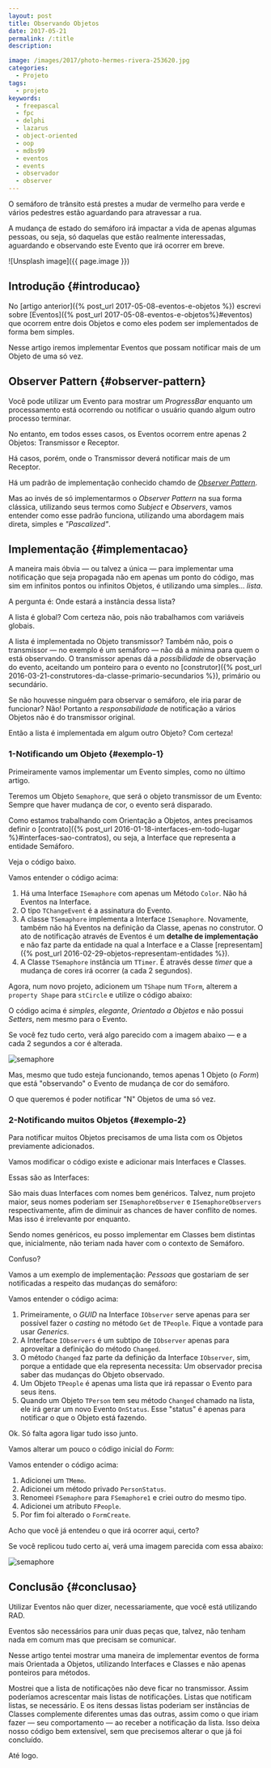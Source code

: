```yaml
---
layout: post
title: Observando Objetos
date: 2017-05-21
permalink: /:title
description:

image: /images/2017/photo-hermes-rivera-253620.jpg
categories: 
  - Projeto
tags:
  - projeto
keywords:
  - freepascal
  - fpc
  - delphi
  - lazarus
  - object-oriented
  - oop
  - mdbs99
  - eventos
  - events
  - observador
  - observer
---
```


O semáforo de trânsito está prestes a mudar de vermelho para verde e vários pedestres estão aguardando para atravessar a rua.

A mudança de estado do semáforo irá impactar a vida de apenas algumas pessoas, ou seja, só daquelas que estão realmente interessadas, aguardando e observando este Evento que irá ocorrer em breve.

<!--more-->

![Unsplash image]({{ page.image }}) 

## Introdução {#introducao}

No [artigo anterior]({% post_url 2017-05-08-eventos-e-objetos %}) escrevi sobre [Eventos]({% post_url 2017-05-08-eventos-e-objetos%}#eventos) que ocorrem entre dois Objetos e como eles podem ser implementados de forma bem simples.

Nesse artigo iremos implementar Eventos que possam notificar mais de um Objeto de uma só vez.

## Observer Pattern {#observer-pattern}

Você pode utilizar um Evento para mostrar um *ProgressBar* enquanto um processamento está ocorrendo ou notificar o usuário quando algum outro processo terminar.

No entanto, em todos esses casos, os Eventos ocorrem entre apenas 2 Objetos: Transmissor e Receptor.

Há casos, porém, onde o Transmissor deverá notificar mais de um Receptor.

Há um padrão de implementação conhecido chamdo de [*Observer Pattern*](https://en.wikipedia.org/wiki/Observer_pattern).

Mas ao invés de só implementarmos o *Observer Pattern* na sua forma clássica, utilizando seus termos como *Subject* e *Observers*, vamos entender como esse padrão funciona, utilizando uma abordagem mais direta, simples e *"Pascalized"*.

## Implementação {#implementacao}

A maneira mais óbvia — ou talvez a única — para implementar uma notificação que seja propagada não em apenas um ponto do código, mas sim em infinitos pontos ou infinitos Objetos, é utilizando uma simples... *lista*.

A pergunta é: Onde estará a instância dessa lista?

A lista é global? Com certeza não, pois não trabalhamos com variáveis globais.

A lista é implementada no Objeto transmissor? Também não, pois o transmissor — no exemplo é um semáforo — não dá a mínima para quem o está observando. O transmissor apenas dá a *possíbilidade* de observação do evento, aceitando um ponteiro para o evento no [construtor]({% post_url 2016-03-21-construtores-da-classe-primario-secundarios %}), primário ou secundário.

Se não houvesse ninguém para observar o semáforo, ele iria parar de funcionar? Não! Portanto a *responsabilidade* de notificação a vários Objetos não é do transmissor original.

Então a lista é implementada em algum outro Objeto? Com certeza!

### 1-Notificando um Objeto {#exemplo-1}

Primeiramente vamos implementar um Evento simples, como no último artigo.

Teremos um Objeto `Semaphore`, que será o objeto transmissor de um Evento: Sempre que haver mudança de cor, o evento será disparado.

Como estamos trabalhando com Orientação a Objetos, antes precisamos definir o [contrato]({% post_url 2016-01-18-interfaces-em-todo-lugar %}#interfaces-sao-contratos), ou seja, a Interface que representa a entidade Semáforo.

Veja o código baixo.

<script src="https://gist.github.com/mdbs99/acfb7acf71670182b6cf509c51540949.js"></script>

Vamos entender o código acima:

1. Há uma Interface `ISemaphore` com apenas um Método `Color`. Não há Eventos na Interface.
2. O tipo `TChangeEvent` é a assinatura do Evento.
3. A classe `TSemaphore` implementa a Interface `ISemaphore`. Novamente, também não há Eventos na definição da Classe, apenas no construtor. O ato de notificação através de Eventos é um **detalhe de implementação** e não faz parte da entidade na qual a Interface e a Classe [representam]({% post_url 2016-02-29-objetos-representam-entidades %}).
4. A Classe `TSemaphore` instância um `TTimer`. É através desse *timer* que a mudança de cores irá ocorrer (a cada 2 segundos).

Agora, num novo projeto, adicionem um `TShape` num `TForm`, alterem a `property Shape` para `stCircle` e utilize o código abaixo:

<script src="https://gist.github.com/mdbs99/f4221d8c6be58201bbb5a82da26fe1a3.js"></script>

O código acima é *simples*, *elegante*, *Orientado a Objetos* e não possui *Setters*, nem mesmo para o Evento.

Se você fez tudo certo, verá algo parecido com a imagem abaixo — e a cada 2 segundos a cor é alterada.

![semaphore](/images/2017/screenshot-semaphore-1.jpg)

Mas, mesmo que tudo esteja funcionando, temos apenas 1 Objeto (o *Form*) que está "observando" o Evento de mudança de cor do semáforo.

O que queremos é poder notificar "N" Objetos de uma só vez.

### 2-Notificando muitos Objetos {#exemplo-2}

Para notificar muitos Objetos precisamos de uma lista com os Objetos previamente adicionados.

Vamos modificar o código existe e adicionar mais Interfaces e Classes.

Essas são as Interfaces:

<script src="https://gist.github.com/mdbs99/b5ebdc91138eb140bce07f5ef0dde976.js"></script>

São mais duas Interfaces com nomes bem genéricos. Talvez, num projeto maior, seus nomes poderiam ser `ISemaphoreObserver` e `ISemaphoreObservers` respectivamente, afim de diminuir as chances de haver conflito de nomes. Mas isso é irrelevante por enquanto.

Sendo nomes genéricos, eu posso implementar em Classes bem distintas que, inicialmente, não teriam nada haver com o contexto de Semáforo.

Confuso?

Vamos a um exemplo de implementação: *Pessoas* que gostariam de ser notificadas a respeito das mudanças do semáforo:

<script src="https://gist.github.com/mdbs99/74622575318450edc1fc40b8cd265f85.js"></script>

Vamos entender o código acima:

1. Primeiramente, o *GUID* na Interface `IObserver` serve apenas para ser possível fazer o *casting* no método `Get` de `TPeople`. Fique a vontade para usar *Generics*.
2. A Interface `IObservers` é um subtipo de `IObserver` apenas para aproveitar a definição do método `Changed`.
3. O método `Changed` faz parte da definição da Interface `IObserver`, sim, porque a entidade que ela representa necessita: Um observador precisa saber das mudanças do Objeto observado.
4. Um Objeto `TPeople` é apenas uma lista que irá repassar o Evento para seus itens.
5. Quando um Objeto `TPerson` tem seu método `Changed` chamado na lista, ele irá gerar um novo Evento `OnStatus`. Esse "status" é apenas para notificar o que o Objeto está fazendo.

Ok. Só falta agora ligar tudo isso junto.

Vamos alterar um pouco o código inicial do *Form*:

<script src="https://gist.github.com/mdbs99/31851f1e8e5d70f893ab84c0df2614f7.js"></script>

Vamos entender o código acima:

1. Adicionei um `TMemo`.
2. Adicionei um método privado `PersonStatus`.
3. Renomeei `FSemaphore` para `FSemaphore1` e criei outro do mesmo tipo.
4. Adicionei um atributo `FPeople`.
5. Por fim foi alterado o `FormCreate`.

Acho que você já entendeu o que irá ocorrer aqui, certo?

Se você replicou tudo certo aí, verá uma imagem parecida com essa abaixo:

![semaphore](/images/2017/screenshot-semaphore-2.jpg)

## Conclusão {#conclusao}

Utilizar Eventos não quer dizer, necessariamente, que você está utilizando RAD.

Eventos são necessários para unir duas peças que, talvez, não tenham nada em comum mas que precisam se comunicar.

Nesse artigo tentei mostrar uma maneira de implementar eventos de forma mais Orientada a Objetos, utilizando Interfaces e Classes e não apenas ponteiros para métodos.

Mostrei que a lista de notificações não deve ficar no transmissor. Assim poderíamos acrescentar mais listas de notificações. Listas que notificam listas, se necessário. E os itens dessas listas poderiam ser instâncias de Classes complemente diferentes umas das outras, assim como o que iriam fazer — seu comportamento — ao receber a notificação da lista. Isso deixa nosso código bem extensível, sem que precisemos alterar o que já foi concluído.

Até logo.
